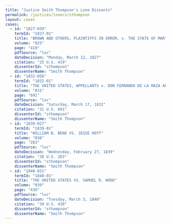 ```yaml
---
title: "Justice Smith Thompson's Lone Dissents"
permalink: /justices/loners/sthompson
layout: cases
cases:
  - id: "1827-039"
    termId: "1827-01"
    title: "BROWN AND OTHERS, PLAINTIFFS IN ERROR, v. THE STATE OF MARYLAND, DEFENDANT IN ERROR"
    volume: "025"
    page: "419"
    pdfSource: "loc"
    dateDecision: "Monday, March 12, 1827"
    citation: "25 U.S. 419"
    dissenterId: "sthompson"
    dissenterName: "Smith Thompson"
  - id: "1832-056"
    termId: "1832-01"
    title: "THE UNITED STATES, APPELLANTS v. DON FERNANDO DE LA MAZA ARREDONDO AND OTHERS, APPELLEES"
    volume: "031"
    page: "691"
    pdfSource: "loc"
    dateDecision: "Saturday, March 17, 1832"
    citation: "31 U.S. 691"
    dissenterId: "sthompson"
    dissenterName: "Smith Thompson"
  - id: "1839-027"
    termId: "1839-01"
    title: "WILLIAM B. BEND VS. JESSE HOYT"
    volume: "038"
    page: "263"
    pdfSource: "loc"
    dateDecision: "Wednesday, February 27, 1839"
    citation: "38 U.S. 263"
    dissenterId: "sthompson"
    dissenterName: "Smith Thompson"
  - id: "1840-031"
    termId: "1840-01"
    title: "THE UNITED STATES VS. SAMUEL R. WOOD"
    volume: "039"
    page: "430"
    pdfSource: "loc"
    dateDecision: "Tuesday, March 3, 1840"
    citation: "39 U.S. 430"
    dissenterId: "sthompson"
    dissenterName: "Smith Thompson"
---
```

